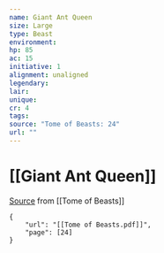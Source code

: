 ```yaml
---
name: Giant Ant Queen
size: Large
type: Beast
environment: 
hp: 85
ac: 15
initiative: 1
alignment: unaligned
legendary: 
lair: 
unique: 
cr: 4
tags: 
source: "Tome of Beasts: 24"
url: ""
---
```

# [[Giant Ant Queen]]

[Source](zotero://open-pdf/library/items/ULEQWHJM?page=24) from [[Tome of Beasts]]

```pdf
{
	"url": "[[Tome of Beasts.pdf]]",
	"page": [24]
}
```

